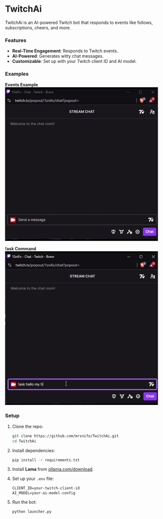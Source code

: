 # TwitchAi

TwitchAi is an AI-powered Twitch bot that responds to events like follows, subscriptions, cheers, and more.

### Features
- **Real-Time Engagement**: Responds to Twitch events.
- **AI-Powered**: Generates witty chat messages.
- **Customizable**: Set up with your Twitch client ID and AI model.

### Examples

**Events Example**  
![Example](preview/preview_1.gif)

**!ask Command**  
![Example](preview/preview_2.gif)

### Setup
1. Clone the repo:

    ```bash
    git clone https://github.com/mrsnifo/TwitchAi.git
    cd TwitchAi
    ```

2. Install dependencies:

    ```bash
    pip install -r requirements.txt
    ```

3. Install **Lama** from [ollama.com/download](https://ollama.com/download).

4. Set up your `.env` file:

    ```
    CLIENT_ID=your-twitch-client-id
    AI_MODEL=your-ai-model-config
    ```

5. Run the bot:

    ```bash
    python launcher.py
    ```